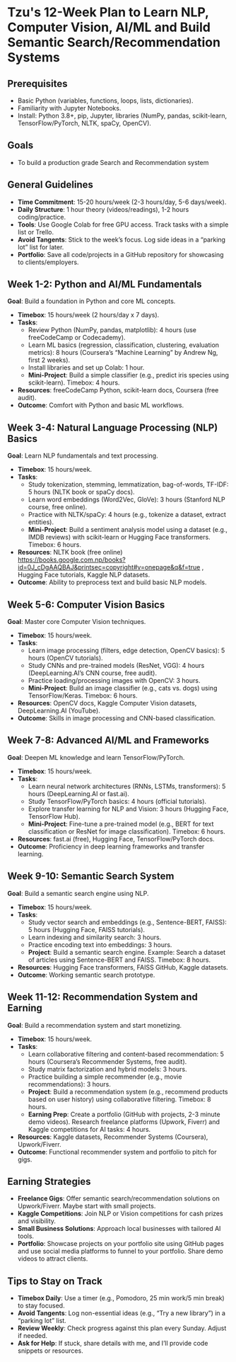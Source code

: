 ﻿# Tzu's 12-Week Plan to Learn NLP, Computer Vision, AI/ML and Build Semantic Search/Recommendation Systems

## Prerequisites

- Basic Python (variables, functions, loops, lists, dictionaries).
- Familiarity with Jupyter Notebooks.
- Install: Python 3.8+, pip, Jupyter, libraries (NumPy, pandas, scikit-learn, TensorFlow/PyTorch, NLTK, spaCy, OpenCV).

## Goals 
- To build a production grade Search and Recommendation system

## General Guidelines

- **Time Commitment**: 15-20 hours/week (2-3 hours/day, 5-6 days/week).
- **Daily Structure**: 1 hour theory (videos/readings), 1-2 hours coding/practice.
- **Tools**: Use Google Colab for free GPU access. Track tasks with a simple list or Trello.
- **Avoid Tangents**: Stick to the week’s focus. Log side ideas in a “parking lot” list for later.
- **Portfolio**: Save all code/projects in a GitHub repository for showcasing to clients/employers.

## Week 1-2: Python and AI/ML Fundamentals

**Goal**: Build a foundation in Python and core ML concepts.

- **Timebox**: 15 hours/week (2 hours/day x 7 days).
- **Tasks**:
  - Review Python (NumPy, pandas, matplotlib): 4 hours (use freeCodeCamp or Codecademy).
  - Learn ML basics (regression, classification, clustering, evaluation metrics): 8 hours (Coursera’s “Machine Learning” by Andrew Ng, first 2 weeks).
  - Install libraries and set up Colab: 1 hour.
  - **Mini-Project**: Build a simple classifier (e.g., predict iris species using scikit-learn). Timebox: 4 hours.
- **Resources**: freeCodeCamp Python, scikit-learn docs, Coursera (free audit).
- **Outcome**: Comfort with Python and basic ML workflows.

## Week 3-4: Natural Language Processing (NLP) Basics

**Goal**: Learn NLP fundamentals and text processing.

- **Timebox**: 15 hours/week.
- **Tasks**:
  - Study tokenization, stemming, lemmatization, bag-of-words, TF-IDF: 5 hours (NLTK book or spaCy docs).
  - Learn word embeddings (Word2Vec, GloVe): 3 hours (Stanford NLP course, free online).
  - Practice with NLTK/spaCy: 4 hours (e.g., tokenize a dataset, extract entities).
  - **Mini-Project**: Build a sentiment analysis model using a dataset (e.g., IMDB reviews) with scikit-learn or Hugging Face transformers. Timebox: 6 hours.
- **Resources**: NLTK book (free online) https://books.google.com.np/books?id=0J_cDgAAQBAJ&printsec=copyright#v=onepage&q&f=true
  , Hugging Face tutorials, Kaggle NLP datasets.
- **Outcome**: Ability to preprocess text and build basic NLP models.

## Week 5-6: Computer Vision Basics

**Goal**: Master core Computer Vision techniques.

- **Timebox**: 15 hours/week.
- **Tasks**:
  - Learn image processing (filters, edge detection, OpenCV basics): 5 hours (OpenCV tutorials).
  - Study CNNs and pre-trained models (ResNet, VGG): 4 hours (DeepLearning.AI’s CNN course, free audit).
  - Practice loading/processing images with OpenCV: 3 hours.
  - **Mini-Project**: Build an image classifier (e.g., cats vs. dogs) using TensorFlow/Keras. Timebox: 6 hours.
- **Resources**: OpenCV docs, Kaggle Computer Vision datasets, DeepLearning.AI (YouTube).
- **Outcome**: Skills in image processing and CNN-based classification.

## Week 7-8: Advanced AI/ML and Frameworks

**Goal**: Deepen ML knowledge and learn TensorFlow/PyTorch.

- **Timebox**: 15 hours/week.
- **Tasks**:
  - Learn neural network architectures (RNNs, LSTMs, transformers): 5 hours (DeepLearning.AI or fast.ai).
  - Study TensorFlow/PyTorch basics: 4 hours (official tutorials).
  - Explore transfer learning for NLP and Vision: 3 hours (Hugging Face, TensorFlow Hub).
  - **Mini-Project**: Fine-tune a pre-trained model (e.g., BERT for text classification or ResNet for image classification). Timebox: 6 hours.
- **Resources**: fast.ai (free), Hugging Face, TensorFlow/PyTorch docs.
- **Outcome**: Proficiency in deep learning frameworks and transfer learning.

## Week 9-10: Semantic Search System

**Goal**: Build a semantic search engine using NLP.

- **Timebox**: 15 hours/week.
- **Tasks**:
  - Study vector search and embeddings (e.g., Sentence-BERT, FAISS): 5 hours (Hugging Face, FAISS tutorials).
  - Learn indexing and similarity search: 3 hours.
  - Practice encoding text into embeddings: 3 hours.
  - **Project**: Build a semantic search engine. Example: Search a dataset of articles using Sentence-BERT and FAISS. Timebox: 8 hours.
- **Resources**: Hugging Face transformers, FAISS GitHub, Kaggle datasets.
- **Outcome**: Working semantic search prototype.

## Week 11-12: Recommendation System and Earning

**Goal**: Build a recommendation system and start monetizing.

- **Timebox**: 15 hours/week.
- **Tasks**:
  - Learn collaborative filtering and content-based recommendation: 5 hours (Coursera’s Recommender Systems, free audit).
  - Study matrix factorization and hybrid models: 3 hours.
  - Practice building a simple recommender (e.g., movie recommendations): 3 hours.
  - **Project**: Build a recommendation system (e.g., recommend products based on user history) using collaborative filtering. Timebox: 8 hours.
  - **Earning Prep**: Create a portfolio (GitHub with projects, 2-3 minute demo videos). Research freelance platforms (Upwork, Fiverr) and Kaggle competitions for AI tasks: 4 hours.
- **Resources**: Kaggle datasets, Recommender Systems (Coursera), Upwork/Fiverr.
- **Outcome**: Functional recommender system and portfolio to pitch for gigs.

## Earning Strategies

- **Freelance Gigs**: Offer semantic search/recommendation solutions on Upwork/Fiverr. Maybe start with small projects.
- **Kaggle Competitions**: Join NLP or Vision competitions for cash prizes and visibility.
- **Small Business Solutions**: Approach local businesses with tailored AI tools.
- **Portfolio**: Showcase projects on your portfolio site using GitHub pages and use social media platforms to funnel to your portfolio. Share demo videos to attract clients.

## Tips to Stay on Track

- **Timebox Daily**: Use a timer (e.g., Pomodoro, 25 min work/5 min break) to stay focused.
- **Avoid Tangents**: Log non-essential ideas (e.g., “Try a new library”) in a “parking lot” list.
- **Review Weekly**: Check progress against this plan every Sunday. Adjust if needed.
- **Ask for Help**: If stuck, share details with me, and I’ll provide code snippets or resources.
